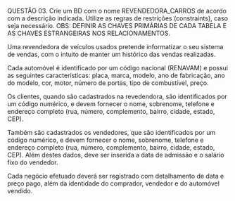 QUESTÃO 03.
Crie um BD com o nome REVENDEDORA_CARROS de acordo com a descrição indicada. Utilize
as regras de restrições (constraints), caso seja necessário.
OBS: DEFINIR AS CHAVES PRIMÁRIAS DE CADA TABELA E AS CHAVES
ESTRANGEIRAS NOS
RELACIONAMENTOS.


Uma revendedora de veículos usados pretende informatizar o seu sistema de vendas, com o intuito
de manter um histórico das vendas realizadas.

Cada automóvel é identificado por um código nacional (RENAVAM) e possui as seguintes
características: placa, marca, modelo, ano de fabricação, ano do modelo, cor, motor, número de
portas, tipo de combustível, preço.

Os clientes, quando são cadastrados na revedendora, são identificados por um código numérico, e
devem fornecer o nome, sobrenome, telefone e endereço completo (rua, número, complemento,
bairro, cidade, estado, CEP).

Também são cadastrados os vendedores, que são identificados por um código numérico, e devem
fornecer o nome, sobrenome, telefone e endereço completo (rua, número, complemento, bairro,
cidade, estado, CEP). Além destes dados, deve ser inserida a data de
admissão e o salário fixo do vendedor.

Cada negócio efetuado deverá ser registrado com detalhamento de data e preço pago, além da
identidade do comprador, vendedor e do automóvel vendido. 